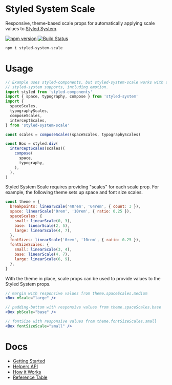 # Styled System Scale

Responsive, theme-based scale props for automatically applying scale values to
[Styled System][styled-system].

[![npm version](https://flat.badgen.net/npm/v/styled-system-scale)](https://www.npmjs.com/package/styled-system-scale)
[![Build Status](https://flat.badgen.net/travis/angeloashmore/styled-system-scale)](https://travis-ci.com/angeloashmore/styled-system-scale)

```sh
npm i styled-system-scale
```

# Usage

```js
// Example uses styled-components, but styled-system-scale works with anything
// styled-system supports, including emotion.
import styled from 'styled-components'
import { space, typography, compose } from 'styled-system'
import {
  spaceScales,
  typographyScales,
  composeScales,
  interceptScales,
} from 'styled-system-scale'

const scales = composeScales(spaceScales, typographyScales)

const Box = styled.div(
  interceptScales(scales)(
    compose(
      space,
      typography,
    ),
  ),
)
```

Styled System Scale requires providing "scales" for each scale prop. For
example, the following theme sets up space and font size scales.

```js
const theme = {
  breakpoints: linearScale('40rem', '64rem', { count: 3 }),
  space: linearScale('0rem', '10rem', { ratio: 0.25 }),
  spaceScales: {
    small: linearScale(0, 3),
    base: linearScale(2, 5),
    large: linearScale(4, 7),
  },
  fontSizes: linearScale('0rem', '10rem', { ratio: 0.25 }),
  fontSizeScales: {
    small: linearScale(3, 4),
    base: linearScale(4, 7),
    large: linearScale(6, 9),
  },
}
```

With the theme in place, scale props can be used to provide values to the Styled
System props.

```jsx
// margin with responsive values from theme.spaceScales.medium
<Box mScale="large" />

// padding-bottom with responsive values from theme.spaceScales.base
<Box pbScale="base" />

// fontSize with responsive values from theme.fontSizeScales.small
<Box fontSizeScale="small" />
```

# Docs

- [Getting Started][getting-started]
- [Helpers API][helpers-api]
- [How it Works][how-it-works]
- [Reference Table][reference-table]

[styled-system]: https://github.com/styled-system/styled-system
[getting-started]: ./docs/getting-started.md
[helpers-api]: ./docs/helpers.md
[how-it-works]: ./docs/how-it-works.md
[reference-table]: ./docs/reference-table.md

